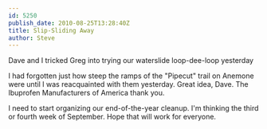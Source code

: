 ```yaml
---
id: 5250
publish_date: 2010-08-25T13:28:40Z
title: Slip-Sliding Away
author: Steve
---
```

  
Dave and I tricked Greg into trying our waterslide loop-dee-loop yesterday

I had forgotten just how steep the ramps of the "Pipecut" trail on Anemone were until I was reacquainted with them yesterday. Great idea, Dave. The Ibuprofen Manufacturers of America thank you.

I need to start organizing our end-of-the-year cleanup. I'm thinking the third or fourth week of September. Hope that will work for everyone.